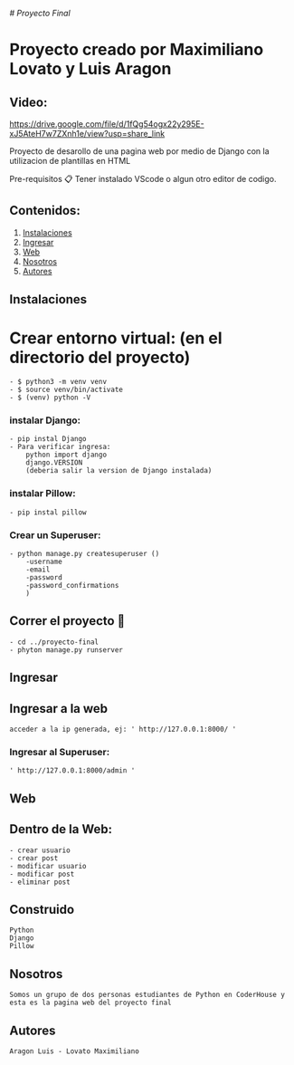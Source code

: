 <em> # Proyecto Final </em>

# Proyecto creado por Maximiliano Lovato y Luis Aragon

## Video: 
https://drive.google.com/file/d/1fQg54ogx22y295E-xJ5AteH7w7ZXnh1e/view?usp=share_link

Proyecto de desarollo de una pagina web por medio de Django con la utilizacion de plantillas en HTML

Pre-requisitos 📋 Tener instalado VScode o algun otro editor de codigo.

## Contenidos:
1. [Instalaciones](#instalaciones)
2. [Ingresar](#ingresar)
3. [Web](#web)
4. [Nosotros](#nosotros)
5. [Autores](#autores)

## Instalaciones

#  Crear entorno virtual: (en el directorio del proyecto)
    - $ python3 -m venv venv
    - $ source venv/bin/activate
    - $ (venv) python -V


### instalar Django: 
    - pip instal Django 
    - Para verificar ingresa:  
        python import django
        django.VERSION
        (deberia salir la version de Django instalada)

        

### instalar Pillow: #
    - pip instal pillow 


### Crear un Superuser: #
    - python manage.py createsuperuser ()
        -username
        -email
        -password
        -password_confirmations
        )


## Correr el proyecto 🚀 #

    - cd ../proyecto-final
    - phyton manage.py runserver


## Ingresar

## Ingresar a la web

    acceder a la ip generada, ej: ' http://127.0.0.1:8000/ '

### Ingresar al Superuser:

    ' http://127.0.0.1:8000/admin '

## Web

## Dentro de la Web:

    - crear usuario
    - crear post
    - modificar usuario
    - modificar post
    - eliminar post
    

## Construido

    Python
    Django
    Pillow

## Nosotros

    Somos un grupo de dos personas estudiantes de Python en CoderHouse y esta es la pagina web del proyecto final


## Autores

    Aragon Luis - Lovato Maximiliano

